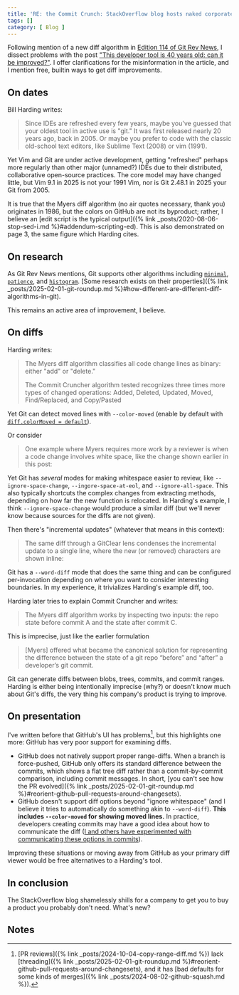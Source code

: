 ```yaml
---
title: 'RE: the Commit Crunch: StackOverflow blog hosts naked corporate interests alongside misinformation'
tags: []
category: [ Blog ]
---
```


Following mention of a new diff algorithm in [Edition 114 of Git Rev
News](https://git.github.io/rev_news/2024/08/31/edition-114/), I dissect
problems with the post ["This developer tool is 40 years old: can it be
improved?"](https://stackoverflow.blog/2024/12/20/this-developer-tool-is-40-years-old-can-it-be-improved/).
I offer clarifications for the misinformation in the article, and I mention
free, builtin ways to get diff improvements.

## On dates

Bill Harding writes:

> Since IDEs are refreshed every few years, maybe you've guessed that your
> oldest tool in active use is "git." It was first released nearly 20 years ago,
> back in 2005. Or maybe you prefer to code with the classic old-school text
> editors, like Sublime Text (2008) or vim (1991).

Yet Vim and Git are under active development, getting "refreshed" perhaps more
regularly than other major (unnamed?) IDEs due to their distributed,
collaborative open-source practices. The core model may have changed little, but
Vim 9.1 in 2025 is not your 1991 Vim, nor is Git 2.48.1 in 2025 your Git from
2005.

It is true that the Myers diff algorithm (no air quotes necessary, thank you)
originates in 1986, but the colors on GitHub are not its byproduct; rather, I
believe an [edit script is the typical output]({% link
_posts/2020-08-06-stop-sed-i.md %}#addendum-scripting-ed). This is also
demonstrated on page 3, the same figure which Harding cites.

## On research

As Git Rev News mentions, Git supports other algorithms including
[`minimal`](https://github.com/git/git/commit/3443546f6),
[`patience`](https://github.com/git/git/commit/92b7de93fb7801), and
[`histogram`](https://github.com/git/git/commit/8c912eea94a). [Some research
exists on their properties]({% link _posts/2025-02-01-git-roundup.md %}#how-different-are-different-diff-algorithms-in-git).

This remains an active area of improvement, I believe.

## On diffs

Harding writes:

> The Myers diff algorithm classifies all code change lines as binary: either
> "add" or "delete."
>
> The Commit Cruncher algorithm tested recognizes three times more types of
> changed operations: Added, Deleted, Updated, Moved, Find/Replaced, and
> Copy/Pasted

Yet Git can detect moved lines with `--color-moved` (enable by default with
[`diff.colorMoved =
default`](https://github.com/benknoble/Dotfiles/blob/151d67dd2002f00d01c3f4fc1130815ae522116a/links/gitconfig#L101)).

Or consider

> One example where Myers requires more work by a reviewer is when a code change
> involves white space, like the change shown earlier in this post:

Yet Git has _several_ modes for making whitespace easier to review, like
`--ignore-space-change`, `--ingore-space-at-eol`, and `--ignore-all-space`. This
also typically shortcuts the complex changes from extracting methods, depending
on how far the new function is relocated. In Harding's example, I think
`--ignore-space-change` would produce a similar diff (but we'll never know
because sources for the diffs are not given).

Then there's "incremental updates" (whatever that means in this context):

> The same diff through a GitClear lens condenses the incremental update to a
> single line, where the new (or removed) characters are shown inline:

Git has a `--word-diff` mode that does the same thing and can be configured
per-invocation depending on where you want to consider interesting boundaries.
In my experience, it trivializes Harding's example diff, too.

Harding later tries to explain Commit Cruncher and writes:

> The Myers diff algorithm works by inspecting two inputs: the repo state before
> commit A and the state after commit C.

This is imprecise, just like the earlier formulation

> [Myers] offered what became the canonical solution for representing the
> difference between the state of a git repo “before” and “after” a developer’s
> git commit.

Git can generate diffs between blobs, trees, commits, and commit ranges. Harding
is either being intentionally imprecise (why?) or doesn't know much about Git's
diffs, the very thing his company's product is trying to improve.

## On presentation

I've written before that GitHub's UI has problems[^1], but this highlights one
more: GitHub has very poor support for examining diffs.

- GitHub does not natively support proper range-diffs. When a branch is
  force-pushed, GitHub only offers its standard difference between the commits,
  which shows a flat tree diff rather than a commit-by-commit comparison,
  including commit messages. In short, [you can't see how the PR evolved]({%
  link _posts/2025-02-01-git-roundup.md
  %}#reorient-github-pull-requests-around-changesets).
- GitHub doesn't support diff options beyond "ignore whitespace" (and I believe
  it tries to automatically do something akin to `--word-diff`). **This includes
  `--color-moved` for showing moved lines.** In practice, developers creating
  commits may have a good idea about how to communicate the diff ([I and others
  have experimented with communicating these options in
  commits](https://lore.kernel.org/git/CALnO6CDqHJP_wa_8eKHBkU+_1vQ6D+C=QRZyW1FKnG71wDxnnQ@mail.gmail.com/)).

Improving these situations or moving away from GitHub as your primary diff
viewer would be free alternatives to a Harding's tool.

## In conclusion

The StackOverflow blog shamelessly shills for a company to get you to buy a
product you probably don't need. What's new?

## Notes

[^1]: [PR reviews]({% link _posts/2024-10-04-copy-range-diff.md %}) lack
    [threading]({% link _posts/2025-02-01-git-roundup.md
    %}#reorient-github-pull-requests-around-changesets), and it has [bad
    defaults for some kinds of merges]({% link
    _posts/2024-08-02-github-squash.md %}).
